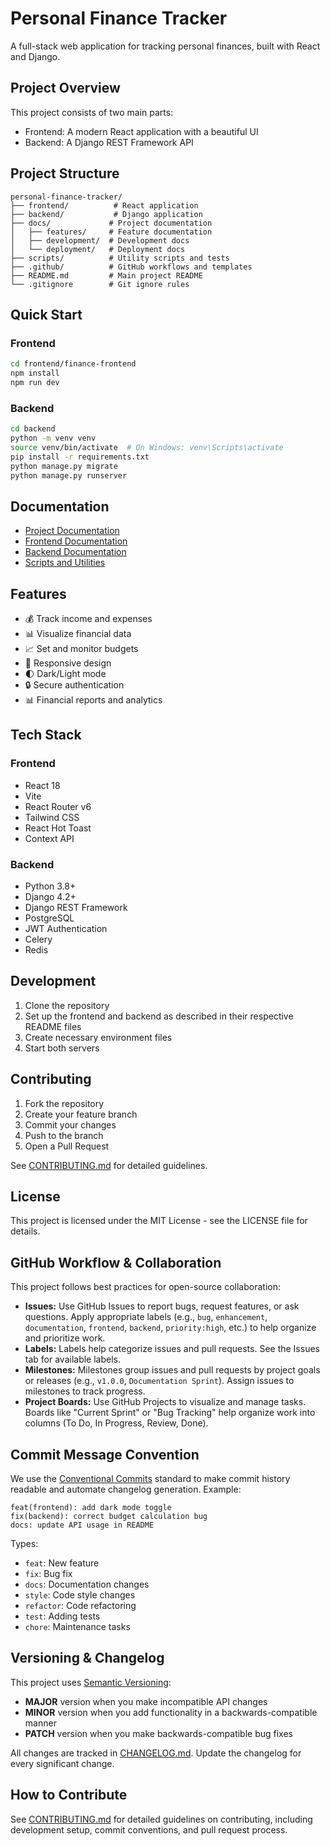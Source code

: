 # Personal Finance Tracker

A full-stack web application for tracking personal finances, built with React and Django.

## Project Overview

This project consists of two main parts:
- Frontend: A modern React application with a beautiful UI
- Backend: A Django REST Framework API

## Project Structure

```
personal-finance-tracker/
├── frontend/          # React application
├── backend/           # Django application
├── docs/             # Project documentation
│   ├── features/     # Feature documentation
│   ├── development/  # Development docs
│   └── deployment/   # Deployment docs
├── scripts/          # Utility scripts and tests
├── .github/          # GitHub workflows and templates
├── README.md         # Main project README
└── .gitignore        # Git ignore rules
```

## Quick Start

### Frontend
```bash
cd frontend/finance-frontend
npm install
npm run dev
```

### Backend
```bash
cd backend
python -m venv venv
source venv/bin/activate  # On Windows: venv\Scripts\activate
pip install -r requirements.txt
python manage.py migrate
python manage.py runserver
```

## Documentation

- [Project Documentation](docs/README.md)
- [Frontend Documentation](frontend/finance-frontend/README.md)
- [Backend Documentation](backend/README.md)
- [Scripts and Utilities](scripts/README.md)

## Features

- 💰 Track income and expenses
- 📊 Visualize financial data
- 📈 Set and monitor budgets
- 📱 Responsive design
- 🌓 Dark/Light mode
- 🔒 Secure authentication
- 📊 Financial reports and analytics

## Tech Stack

### Frontend
- React 18
- Vite
- React Router v6
- Tailwind CSS
- React Hot Toast
- Context API

### Backend
- Python 3.8+
- Django 4.2+
- Django REST Framework
- PostgreSQL
- JWT Authentication
- Celery
- Redis

## Development

1. Clone the repository
2. Set up the frontend and backend as described in their respective README files
3. Create necessary environment files
4. Start both servers

## Contributing

1. Fork the repository
2. Create your feature branch
3. Commit your changes
4. Push to the branch
5. Open a Pull Request

See [CONTRIBUTING.md](docs/deployment/CONTRIBUTING.md) for detailed guidelines.

## License

This project is licensed under the MIT License - see the LICENSE file for details.

## GitHub Workflow & Collaboration

This project follows best practices for open-source collaboration:

- **Issues:** Use GitHub Issues to report bugs, request features, or ask questions. Apply appropriate labels (e.g., `bug`, `enhancement`, `documentation`, `frontend`, `backend`, `priority:high`, etc.) to help organize and prioritize work.
- **Labels:** Labels help categorize issues and pull requests. See the Issues tab for available labels.
- **Milestones:** Milestones group issues and pull requests by project goals or releases (e.g., `v1.0.0`, `Documentation Sprint`). Assign issues to milestones to track progress.
- **Project Boards:** Use GitHub Projects to visualize and manage tasks. Boards like "Current Sprint" or "Bug Tracking" help organize work into columns (To Do, In Progress, Review, Done).

## Commit Message Convention

We use the [Conventional Commits](https://www.conventionalcommits.org/) standard to make commit history readable and automate changelog generation. Example:

```
feat(frontend): add dark mode toggle
fix(backend): correct budget calculation bug
docs: update API usage in README
```

Types:
- `feat`: New feature
- `fix`: Bug fix
- `docs`: Documentation changes
- `style`: Code style changes
- `refactor`: Code refactoring
- `test`: Adding tests
- `chore`: Maintenance tasks

## Versioning & Changelog

This project uses [Semantic Versioning](https://semver.org/):
- **MAJOR** version when you make incompatible API changes
- **MINOR** version when you add functionality in a backwards-compatible manner
- **PATCH** version when you make backwards-compatible bug fixes

All changes are tracked in [CHANGELOG.md](docs/deployment/CHANGELOG.md). Update the changelog for every significant change.

## How to Contribute

See [CONTRIBUTING.md](docs/deployment/CONTRIBUTING.md) for detailed guidelines on contributing, including development setup, commit conventions, and pull request process. 